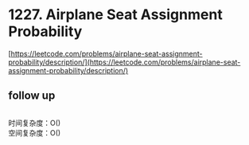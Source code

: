 # 1227. Airplane Seat Assignment Probability
[https://leetcode.com/problems/airplane-seat-assignment-probability/description/](https://leetcode.com/problems/airplane-seat-assignment-probability/description/)


## follow up

```python

```
时间复杂度：O() <br>
空间复杂度：O()
